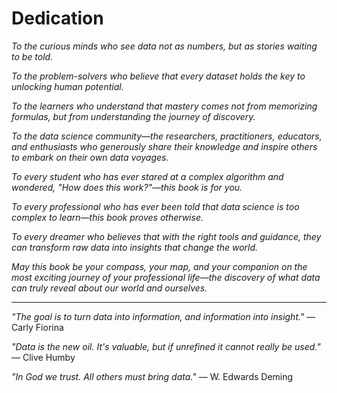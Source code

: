 # Dedication

_To the curious minds who see data not as numbers, but as stories waiting to be told._

_To the problem-solvers who believe that every dataset holds the key to unlocking human potential._

_To the learners who understand that mastery comes not from memorizing formulas, but from understanding the journey of discovery._

_To the data science community—the researchers, practitioners, educators, and enthusiasts who generously share their knowledge and inspire others to embark on their own data voyages._

_To every student who has ever stared at a complex algorithm and wondered, "How does this work?"—this book is for you._

_To every professional who has ever been told that data science is too complex to learn—this book proves otherwise._

_To every dreamer who believes that with the right tools and guidance, they can transform raw data into insights that change the world._

_May this book be your compass, your map, and your companion on the most exciting journey of your professional life—the discovery of what data can truly reveal about our world and ourselves._

---

_"The goal is to turn data into information, and information into insight."_
— Carly Fiorina

_"Data is the new oil. It's valuable, but if unrefined it cannot really be used."_
— Clive Humby

_"In God we trust. All others must bring data."_
— W. Edwards Deming
